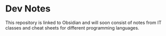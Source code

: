 # Dev Notes
This repository is linked to Obsidian and will soon consist of notes from IT classes and cheat sheets for different programming languages.